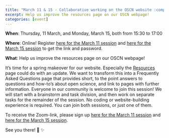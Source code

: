 ```yaml
---
title: "March 11 & 15 - Collaborative working on the OSCN website :computer: :hammer: :muscle:"
excerpt: Help us improve the resources page on our OSCN webpage!
categories: [event]
---
```


**When**: Thursday, 11 March, and Monday, March 15, both from 15:30 to 17:00

**Where**: Online! Register [here for the March 11 session](https://forms.gle/zNbQ33zs8JCiymZ86) and [here for the March 15 session](https://forms.gle/ZgG3RtcZzu446PDT9) to get the link and password.

**What**: Help us improve the resources page on our OSCN webpage!

It’s time for a spring makeover for our website. Especially the [Resources](https://openscience-nijmegen.nl/_pages/os_nijmegen/) page could do with an update. We want to transform this into a Frequently Asked Questions page that provides short, to the point answers to questions and how-to’s about open science, and link to pages with further information. 
Everyone in our community is welcome to join this session! We will start with a brainstorm and task division, and then work on separate tasks for the remainder of the session. No coding or website-building experience is required.
You can join both sessions, or just one of them. 

To receive the Zoom-link, please sign up [here for the March 11 session](https://forms.gle/zNbQ33zs8JCiymZ86) and [here for the March 15 session](https://forms.gle/ZgG3RtcZzu446PDT9).

See you there! :wave: :sparkles:
